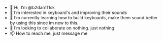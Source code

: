 - 👋 Hi, I’m @b2dan111sk
- 👀 I’m interested in keyboard's and improving their sounds
- 🌱 I’m currently learning how to build keyboards, make them sound better by using this since im new to this.
- 💞️ I’m looking to collaborate on nothing. just nothing.
- 📫 How to reach me, just message me

<!---
b2dan111sk/b2dan111sk is a ✨ special ✨ repository because its `README.md` (this file) appears on your GitHub profile.
You can click the Preview link to take a look at your changes.
--->
